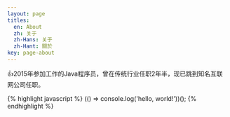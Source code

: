 ```yaml
---
layout: page
titles:
  en: About
  zh: 关于
  zh-Hans: 关于
  zh-Hant: 關於
key: page-about
---
```


:+1:2015年参加工作的Java程序员，曾在传统行业任职2年半，现已跳到知名互联网公司任职。

{% highlight javascript %}
  (() => console.log('hello, world!'))();
{% endhighlight %}
